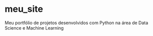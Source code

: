# meu_site
Meu portfólio de projetos desenvolvidos com Python na área de Data Science e Machine Learning
